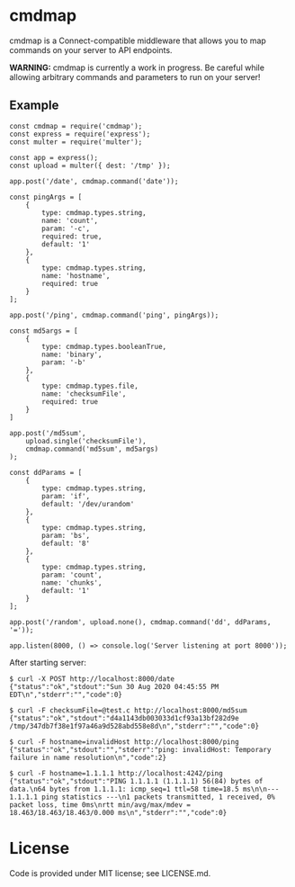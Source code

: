 # cmdmap

cmdmap is a Connect-compatible middleware that allows you to map commands on your server to API endpoints.

**WARNING:** cmdmap is currently a work in progress. Be careful while allowing arbitrary commands and parameters to run on your server!

## Example

    const cmdmap = require('cmdmap');
    const express = require('express');
    const multer = require('multer');

    const app = express();
    const upload = multer({ dest: '/tmp' });

    app.post('/date', cmdmap.command('date'));

    const pingArgs = [
        {
            type: cmdmap.types.string,
            name: 'count',
            param: '-c',
            required: true,
            default: '1'
        },
        {
            type: cmdmap.types.string,
            name: 'hostname',
            required: true
        }
    ];

    app.post('/ping', cmdmap.command('ping', pingArgs));

    const md5args = [
        {
            type: cmdmap.types.booleanTrue,
            name: 'binary',
            param: '-b'
        },
        {
            type: cmdmap.types.file,
            name: 'checksumFile',
            required: true
        }
    ]

    app.post('/md5sum',
        upload.single('checksumFile'),
        cmdmap.command('md5sum', md5args)
    );

    const ddParams = [
        {
            type: cmdmap.types.string,
            param: 'if',
            default: '/dev/urandom'
        },
        {
            type: cmdmap.types.string,
            param: 'bs',
            default: '8'
        },
        {
            type: cmdmap.types.string,
            param: 'count',
            name: 'chunks',
            default: '1'
        }
    ];

    app.post('/random', upload.none(), cmdmap.command('dd', ddParams, '='));

    app.listen(8000, () => console.log('Server listening at port 8000'));

After starting server:

    $ curl -X POST http://localhost:8000/date                             
    {"status":"ok","stdout":"Sun 30 Aug 2020 04:45:55 PM EDT\n","stderr":"","code":0}

    $ curl -F checksumFile=@test.c http://localhost:8000/md5sum
    {"status":"ok","stdout":"d4a1143db003033d1cf93a13bf282d9e  /tmp/347db7f38e1f97a46a9d528abd558e8d\n","stderr":"","code":0}

    $ curl -F hostname=invalidHost http://localhost:8000/ping
    {"status":"ok","stdout":"","stderr":"ping: invalidHost: Temporary failure in name resolution\n","code":2}

    $ curl -F hostname=1.1.1.1 http://localhost:4242/ping
    {"status":"ok","stdout":"PING 1.1.1.1 (1.1.1.1) 56(84) bytes of data.\n64 bytes from 1.1.1.1: icmp_seq=1 ttl=58 time=18.5 ms\n\n--- 1.1.1.1 ping statistics ---\n1 packets transmitted, 1 received, 0% packet loss, time 0ms\nrtt min/avg/max/mdev = 18.463/18.463/18.463/0.000 ms\n","stderr":"","code":0}

# License

Code is provided under MIT license; see LICENSE.md.
